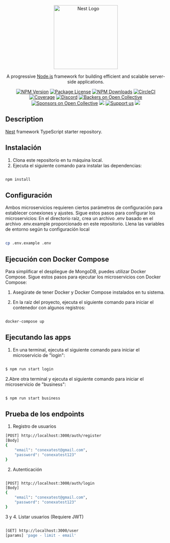 <p align="center">
  <a href="http://nestjs.com/" target="blank"><img src="https://nestjs.com/img/logo-small.svg" width="200" alt="Nest Logo" /></a>
</p>

[circleci-image]: https://img.shields.io/circleci/build/github/nestjs/nest/master?token=abc123def456
[circleci-url]: https://circleci.com/gh/nestjs/nest

  <p align="center">A progressive <a href="http://nodejs.org" target="_blank">Node.js</a> framework for building efficient and scalable server-side applications.</p>
    <p align="center">
<a href="https://www.npmjs.com/~nestjscore" target="_blank"><img src="https://img.shields.io/npm/v/@nestjs/core.svg" alt="NPM Version" /></a>
<a href="https://www.npmjs.com/~nestjscore" target="_blank"><img src="https://img.shields.io/npm/l/@nestjs/core.svg" alt="Package License" /></a>
<a href="https://www.npmjs.com/~nestjscore" target="_blank"><img src="https://img.shields.io/npm/dm/@nestjs/common.svg" alt="NPM Downloads" /></a>
<a href="https://circleci.com/gh/nestjs/nest" target="_blank"><img src="https://img.shields.io/circleci/build/github/nestjs/nest/master" alt="CircleCI" /></a>
<a href="https://coveralls.io/github/nestjs/nest?branch=master" target="_blank"><img src="https://coveralls.io/repos/github/nestjs/nest/badge.svg?branch=master#9" alt="Coverage" /></a>
<a href="https://discord.gg/G7Qnnhy" target="_blank"><img src="https://img.shields.io/badge/discord-online-brightgreen.svg" alt="Discord"/></a>
<a href="https://opencollective.com/nest#backer" target="_blank"><img src="https://opencollective.com/nest/backers/badge.svg" alt="Backers on Open Collective" /></a>
<a href="https://opencollective.com/nest#sponsor" target="_blank"><img src="https://opencollective.com/nest/sponsors/badge.svg" alt="Sponsors on Open Collective" /></a>
  <a href="https://paypal.me/kamilmysliwiec" target="_blank"><img src="https://img.shields.io/badge/Donate-PayPal-ff3f59.svg"/></a>
    <a href="https://opencollective.com/nest#sponsor"  target="_blank"><img src="https://img.shields.io/badge/Support%20us-Open%20Collective-41B883.svg" alt="Support us"></a>
  <a href="https://twitter.com/nestframework" target="_blank"><img src="https://img.shields.io/twitter/follow/nestframework.svg?style=social&label=Follow"></a>
</p>
  <!--[![Backers on Open Collective](https://opencollective.com/nest/backers/badge.svg)](https://opencollective.com/nest#backer)
  [![Sponsors on Open Collective](https://opencollective.com/nest/sponsors/badge.svg)](https://opencollective.com/nest#sponsor)-->

## Description

[Nest](https://github.com/nestjs/nest) framework TypeScript starter repository.

## Instalación

1. Clona este repositorio en tu máquina local.
2. Ejecuta el siguiente comando para instalar las dependencias:

```bash

npm install

```
## Configuración

Ambos microservicios requieren ciertos parámetros de configuración para establecer conexiones y ajustes. Sigue estos pasos para configurar los microservicios:
En el directorio raíz, crea un archivo .env basado en el archivo .env.example proporcionado en este repositorio. Llena las variables de entorno según tu configuración local

```bash

cp .env.example .env

```

## Ejecución con Docker Compose

Para simplificar el despliegue de MongoDB, puedes utilizar Docker Compose. Sigue estos pasos para ejecutar los microservicios con Docker Compose:

1. Asegúrate de tener Docker y Docker Compose instalados en tu sistema.

2. En la raíz del proyecto, ejecuta el siguiente comando para iniciar el contenedor con algunos registros:

```bash

docker-compose up

```

## Ejecutando las apps

1. En una terminal, ejecuta el siguiente comando para iniciar el microservicio de "login":

```bash

$ npm run start login

```

2.Abre otra terminal y ejecuta el siguiente comando para iniciar el microservicio de "business":

```bash

$ npm run start business

```

## Prueba de los endpoints

1. Registro de usuarios

```bash
[POST] http://localhost:3000/auth/register
[Body]
{
    "email": "conexatest@gmail.com",
    "password": "conexatest123"
}

```

2. Autenticación

```bash

[POST] http://localhost:3000/auth/login
[Body]
{
    "email": "conexatest@gmail.com",
    "password": "conexatest123"
}

```
3 y 4. Listar usuarios (Requiere JWT)

```bash

[GET] http://localhost:3000/user
[params] 'page - limit - email'

```




